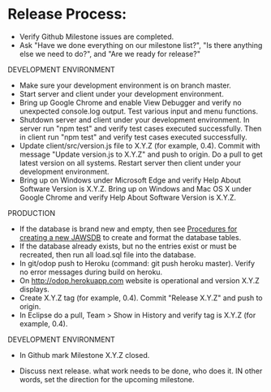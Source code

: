 # Release Process:

* Verify Github Milestone issues are completed.
* Ask "Have we done everything on our milestone list?", "Is there anything else we need to do?", and "Are we ready for release?"

DEVELOPMENT ENVIRONMENT
* Make sure your development environment is on branch master.
* Start server and client under your development environment. 
* Bring up Google Chrome and enable View Debugger and verify no unexpected console.log output. Test various input and menu functions.
* Shutdown server and client under your development environment. In server run "npm test" and verify test cases executed successfully. Then in client run "npm test" and verify test cases executed successfully.
* Update client/src/version.js file to X.Y.Z (for example, 0.4). Commit with message "Update version.js to X.Y.Z" and push to origin. Do a pull to get latest version on all systems. Restart server then client under your development environment.
* Bring up on Windows under Microsoft Edge and verify Help About Software Version is X.Y.Z. Bring up on Windows and Mac OS X under Google Chrome and verify Help About Software Version is X.Y.Z.

PRODUCTION
* If the database is brand new and empty, then see [Procedures for creating a new JAWSDB](NewDB) to create and format the database tables.
* If the database already exists, but no the entries exist or must be recreated, then run all load.sql file into the database.
* In git/odop push to Heroku (command: git push heroku master). Verify no error messages during build on heroku.
* On http://odop.herokuapp.com website is operational and version X.Y.Z displays.
* Create X.Y.Z tag (for example, 0.4). Commit "Release X.Y.Z" and push to origin.
* In Eclipse do a pull, Team > Show in History and verify tag is X.Y.Z (for example, 0.4).

DEVELOPMENT ENVIRONMENT
* In Github mark Milestone X.Y.Z closed.

* Discuss next release. what work needs to be done, who does it. IN other words, set the direction for the upcoming milestone.

